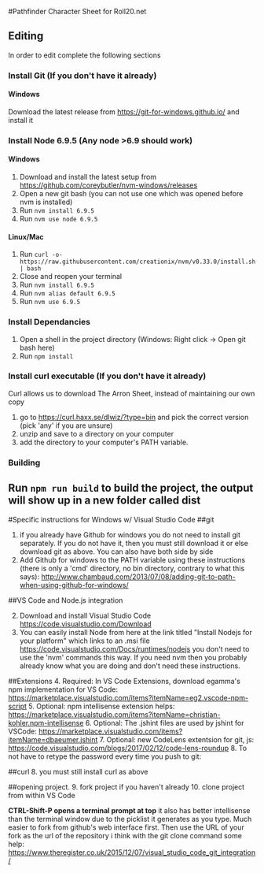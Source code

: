 #Pathfinder Character Sheet for Roll20.net

## Editing
In order to edit complete the following sections
### Install Git (If you don't have it already)
#### Windows
Download the latest release from https://git-for-windows.github.io/ and install it

### Install Node 6.9.5 (Any node >6.9 should work)
#### Windows
1. Download and install the latest setup from https://github.com/coreybutler/nvm-windows/releases
2. Open a new git bash (you can not use one which was opened before nvm is installed)
3. Run `nvm install 6.9.5`
4. Run `nvm use node 6.9.5`

#### Linux/Mac
1. Run `curl -o- https://raw.githubusercontent.com/creationix/nvm/v0.33.0/install.sh | bash`
2. Close and reopen your terminal
3. Run `nvm install 6.9.5`
4. Run `nvm alias default 6.9.5`
5. Run `nvm use 6.9.5`

### Install Dependancies
1. Open a shell in the project directory (Windows: Right click -> Open git bash here)
2. Run `npm install`

### Install curl executable (If you don't have it already)
Curl allows us to download The Arron Sheet, instead of maintaining our own copy
1. go to https://curl.haxx.se/dlwiz/?type=bin and pick the correct version (pick 'any' if you are unsure)
2. unzip and save to a directory on your computer
3. add the directory to your computer's PATH variable. 

### Building
Run `npm run build` to build the project, the output will show up in a new folder called dist
------
#Specific instructions for Windows w/ Visual Studio Code
##git 
1. if you already have Github for windows you do not need to install git separately. If you do not have it, then you must still download it or else download git as above. You can also have both side by side
2. Add Github for windows to the PATH variable using these instructions  (there is only a 'cmd' directory, no bin directory, contrary to what this says): http://www.chambaud.com/2013/07/08/adding-git-to-path-when-using-github-for-windows/

##VS Code and Node.js integration

2. Download and install Visual Studio Code https://code.visualstudio.com/Download
3. You can easily install Node from here at the link titled "Install Nodejs for your platform" which links to an .msi file  https://code.visualstudio.com/Docs/runtimes/nodejs you don't need to use the 'nvm' commands this way. If you need nvm then you probably already know what you are doing and don't need these instructions.

##Extensions
4. Required: In VS Code Extensions, download egamma's npm implementation for VS Code: https://marketplace.visualstudio.com/items?itemName=eg2.vscode-npm-script
5. Optional: npm intellisense extension helps: https://marketplace.visualstudio.com/items?itemName=christian-kohler.npm-intellisense
6. Optional: The .jshint files are used by jshint for VSCode: https://marketplace.visualstudio.com/items?itemName=dbaeumer.jshint
7. Optional: new CodeLens extentsion for git, js: https://code.visualstudio.com/blogs/2017/02/12/code-lens-roundup
8. To not have to retype the password every time you push to git: 

##curl
8. you must still install curl as above

##opening project.
9. fork project if you haven't already
10. clone project from within VS Code

**CTRL-Shift-P opens a terminal prompt at top** it also has better intellisense than the terminal window due to the picklist it generates as you type.
Much easier to fork from github's web interface first.
Then use the URL of your fork as the url of the repository i think with the git clone command
some help: https://www.theregister.co.uk/2015/12/07/visual_studio_code_git_integration/

